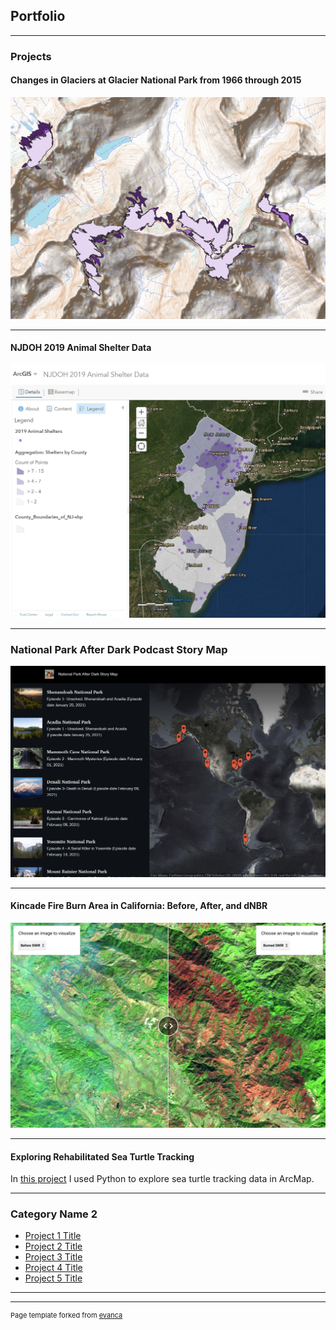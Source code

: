 ## Portfolio

---

### Projects 

#### Changes in Glaciers at Glacier National Park from 1966 through 2015
[![Glacier National Park Changes](images/Glacier_Natl_Park.jpg)](http://qgiscloud.com/DaniBrown/Glaciers)

---

#### NJDOH 2019 Animal Shelter Data
[![NJDOH 2019 Animal Shelter Data](images/NJDOH_2019_Animal_Shelters_thumbnail.jpg)](https://arcg.is/1GvOjX)

---

### National Park After Dark Podcast Story Map
[![National Park After Dark Podcast Story Map](images/NPAD_thumbnail.jpg)](https://arcg.is/0Sy4DO)

---

#### Kincade Fire Burn Area in California: Before, After, and dNBR
[![Kincade Fire Burn Area](images/kincade_fire_GEE_app.jpg)](https://danielle-brown.users.earthengine.app/view/kincade-fire-before-after-and-dnbr)

---

#### Exploring Rehabilitated Sea Turtle Tracking
In [this project](pdf/sea_turtle_report_gis5653.pdf) I used Python to explore sea turtle tracking data in ArcMap.



---

### Category Name 2

- [Project 1 Title](http://example.com/)
- [Project 2 Title](http://example.com/)
- [Project 3 Title](http://example.com/)
- [Project 4 Title](http://example.com/)
- [Project 5 Title](http://example.com/)

---



---
<p style="font-size:11px">Page template forked from <a href="https://github.com/evanca/quick-portfolio">evanca</a></p>
<!-- Remove above link if you don't want to attibute -->
